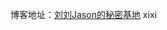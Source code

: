 博客地址：[刘刘Jason的秘密基地](https://liujiashengjason.club/2019/08/06/%E4%BB%8E%E9%9B%B6%E5%BC%80%E5%A7%8B%E9%85%8D%E7%BD%AESpringboot-Mybatis-MybatisGenerator/)
xixi 
